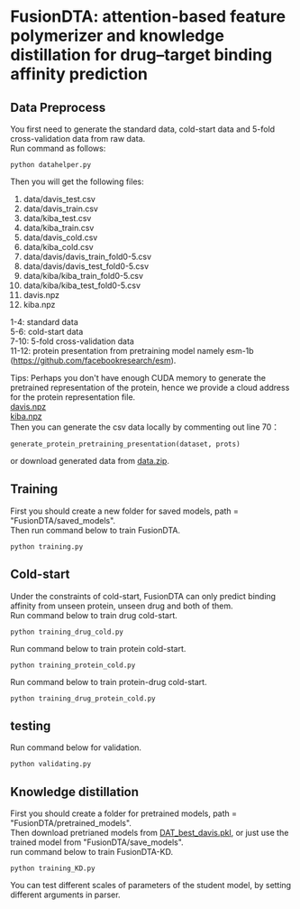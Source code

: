 # FusionDTA: attention-based feature polymerizer and knowledge distillation for drug–target binding affinity prediction

## Data Preprocess
You first need to generate the standard data, cold-start data and 5-fold cross-validation data from raw data.   
Run command as follows:
    
    python datahelper.py

Then you will get the following files:
1. data/davis_test.csv
2. data/davis_train.csv
3. data/kiba_test.csv
4. data/kiba_train.csv
5. data/davis_cold.csv
6. data/kiba_cold.csv
7. data/davis/davis_train_fold0-5.csv
8. data/davis/davis_test_fold0-5.csv
9. data/kiba/kiba_train_fold0-5.csv
10. data/kiba/kiba_test_fold0-5.csv
11. davis.npz
12. kiba.npz


1-4: standard data  
5-6: cold-start data  
7-10: 5-fold cross-validation data  
11-12: protein presentation from pretraining model namely esm-1b (https://github.com/facebookresearch/esm).

Tips: Perhaps you don't have enough CUDA memory to generate the pretrained representation of the protein, hence we provide a cloud address for the protein representation file.  
[davis.npz](https://drive.google.com/file/d/1EF4MdCPJ_8bWgdABK_GTKbTqROYtObv6/view?usp=sharing)  
[kiba.npz](https://drive.google.com/file/d/1V0DRxVpfdle91-yiUdZ7LtVZ_YsAodPi/view?usp=sharing)  
Then you can generate the csv data locally by commenting out line 70： 

    generate_protein_pretraining_presentation(dataset, prots)  
    
or download generated data from [data.zip](https://drive.google.com/file/d/1evKHwYmUkpJAR_BWK-WTMASKx3Fcivn0/view?usp=sharing).

## Training
First you should create a new folder for saved models, path = "FusionDTA/saved_models".  
Then run command below to train FusionDTA.

    python training.py
  
## Cold-start
Under the constraints of cold-start, FusionDTA can only predict binding affinity from unseen protein, unseen drug and both of them.  
Run command below to train drug cold-start.

    python training_drug_cold.py
    
Run command below to train protein cold-start.

    python training_protein_cold.py
    
Run command below to train protein-drug cold-start.

    python training_drug_protein_cold.py

  
## testing
Run command below for validation.

    python validating.py 

## Knowledge distillation
First you should create a folder for pretrained models, path = "FusionDTA/pretrained_models".  
Then download pretrianed models from [DAT_best_davis.pkl](https://drive.google.com/file/d/1FfFLPhM2-97qvgkzcTiU30PluRPCm6vU/view?usp=sharing), or just use the trained model from "FusionDTA/save_models".  
run command below to train FusionDTA-KD.

    python training_KD.py
    
You can test different scales of parameters of the student model, by setting different arguments in parser.

